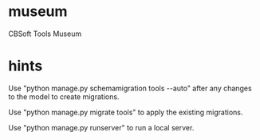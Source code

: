 museum
======

CBSoft Tools Museum

hints
=====

Use "python manage.py schemamigration tools --auto" after any changes to the model to create migrations.

Use "python manage.py migrate tools" to apply the existing migrations.

Use "python manage.py runserver" to run a local server.